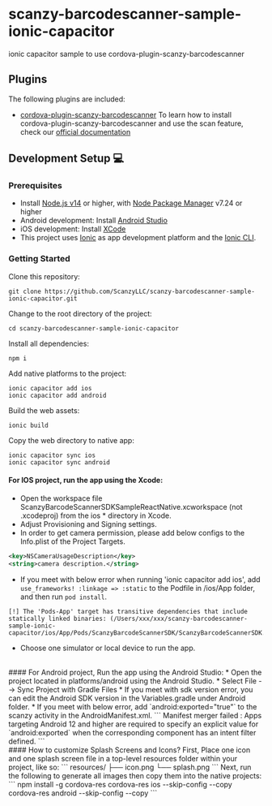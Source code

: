 # scanzy-barcodescanner-sample-ionic-capacitor
ionic capacitor sample to use cordova-plugin-scanzy-barcodescanner

## Plugins

The following plugins are included:

- [cordova-plugin-scanzy-barcodescanner](https://www.npmjs.com/package/cordova-plugin-scanzy-barcodescanner)
To learn how to install cordova-plugin-scanzy-barcodescanner and use the scan feature, check our [official documentation](https://scanzy.com/ionic)

## Development Setup 💻

### Prerequisites

- Install [Node.js v14](https://nodejs.org) or higher, with [Node Package Manager](https://www.npmjs.com/get-npm) v7.24 or higher
- Android development: Install [Android Studio](https://developer.android.com/studio)
- iOS development: Install [XCode](https://apps.apple.com/de/app/xcode/id497799835?mt=12)
- This project uses [Ionic](https://ionicframework.com/) as app development platform and the [Ionic CLI](https://ionicframework.com/docs/cli).

### Getting Started

Clone this repository:

```
git clone https://github.com/ScanzyLLC/scanzy-barcodescanner-sample-ionic-capacitor.git
```

Change to the root directory of the project:

```
cd scanzy-barcodescanner-sample-ionic-capacitor
```

Install all dependencies:

```
npm i
```

Add native platforms to the project:

```
ionic capacitor add ios
ionic capacitor add android
```

Build the web assets:

```
ionic build
```

Copy the web directory to native app:

```
ionic capacitor sync ios
ionic capacitor sync android
```

#### For IOS project, run the app using the Xcode:
* Open the workspace file ScanzyBarcodeScannerSDKSampleReactNative.xcworkspace (not .xcodeproj) from the ios * directory in Xcode.
* Adjust Provisioning and Signing settings.
* In order to get camera permission, please add below configs to the Info.plist of the Project Targets.
 ```xml
<key>NSCameraUsageDescription</key>
<string>camera description.</string>
```
* If you meet with below error when running 'ionic capacitor add ios', add `use_frameworks! :linkage => :static` to the Podfile in /ios/App folder, and then run `pod install`.
```
[!] The 'Pods-App' target has transitive dependencies that include statically linked binaries: (/Users/xxx/xxx/scanzy-barcodescanner-sample-ionic-capacitor/ios/App/Pods/ScanzyBarcodeScannerSDK/ScanzyBarcodeScannerSDK.xcframework)
```
* Choose one simulator or local device to run the app.
<br>
#### For Android project, Run the app using the Android Studio:
* Open the project located in platforms/android using the Android Studio.
* Select File --> Sync Project with Gradle Files
* If you meet with sdk version error, you can edit the Android SDK version in the Variables.gradle under Android folder.
* If you meet with below error, add `android:exported="true"` to the scanzy activity in the AndroidManifest.xml.
```
Manifest merger failed : Apps targeting Android 12 and higher are required to specify an explicit value for `android:exported` when the corresponding component has an intent filter defined.
```
<br>
#### How to customize Splash Screens and Icons?
First, Place one icon and one splash screen file in a top-level resources folder within your project, like so:
```
resources/
├── icon.png
└── splash.png
```
Next, run the following to generate all images then copy them into the native projects:
```
npm install -g cordova-res
cordova-res ios --skip-config --copy
cordova-res android --skip-config --copy
```